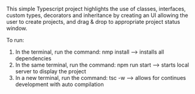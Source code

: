 This simple Typescript project highlights the use of classes, interfaces, custom types, 
decorators and inheritance by creating an UI allowing the user to create projects, and
drag & drop to appropriate project status window.

To run:
1) In the terminal, run the command: nmp install --> installs all dependencies
2) In the same terminal, run the command: npm run start --> starts local server to display the project
3) In a new terminal, run the command: tsc -w --> allows for continues development with auto compilation